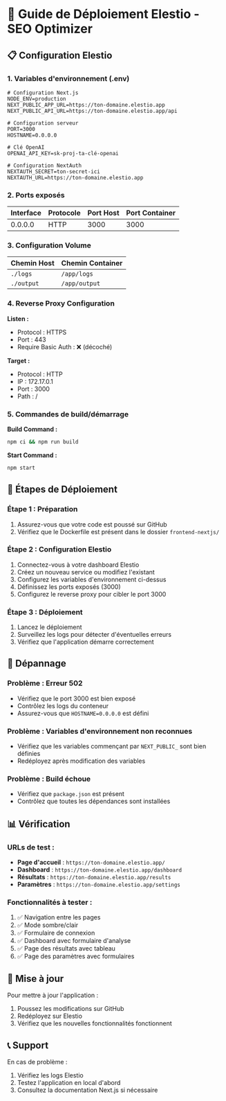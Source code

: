 # 🚀 Guide de Déploiement Elestio - SEO Optimizer

## 📋 Configuration Elestio

### **1. Variables d'environnement (.env)**

```env
# Configuration Next.js
NODE_ENV=production
NEXT_PUBLIC_APP_URL=https://ton-domaine.elestio.app
NEXT_PUBLIC_API_URL=https://ton-domaine.elestio.app/api

# Configuration serveur
PORT=3000
HOSTNAME=0.0.0.0

# Clé OpenAI
OPENAI_API_KEY=sk-proj-ta-clé-openai

# Configuration NextAuth
NEXTAUTH_SECRET=ton-secret-ici
NEXTAUTH_URL=https://ton-domaine.elestio.app
```

### **2. Ports exposés**

| Interface | Protocole | Port Host | Port Container |
|-----------|-----------|-----------|----------------|
| 0.0.0.0   | HTTP      | 3000      | 3000           |

### **3. Configuration Volume**

| Chemin Host | Chemin Container |
|-------------|------------------|
| `./logs`    | `/app/logs`      |
| `./output`  | `/app/output`    |

### **4. Reverse Proxy Configuration**

**Listen :**
- Protocol : HTTPS
- Port : 443
- Require Basic Auth : ❌ (décoché)

**Target :**
- Protocol : HTTP
- IP : 172.17.0.1
- Port : 3000
- Path : /

### **5. Commandes de build/démarrage**

**Build Command :**
```bash
npm ci && npm run build
```

**Start Command :**
```bash
npm start
```

## 🔧 Étapes de Déploiement

### **Étape 1 : Préparation**
1. Assurez-vous que votre code est poussé sur GitHub
2. Vérifiez que le Dockerfile est présent dans le dossier `frontend-nextjs/`

### **Étape 2 : Configuration Elestio**
1. Connectez-vous à votre dashboard Elestio
2. Créez un nouveau service ou modifiez l'existant
3. Configurez les variables d'environnement ci-dessus
4. Définissez les ports exposés (3000)
5. Configurez le reverse proxy pour cibler le port 3000

### **Étape 3 : Déploiement**
1. Lancez le déploiement
2. Surveillez les logs pour détecter d'éventuelles erreurs
3. Vérifiez que l'application démarre correctement

## 🐛 Dépannage

### **Problème : Erreur 502**
- Vérifiez que le port 3000 est bien exposé
- Contrôlez les logs du conteneur
- Assurez-vous que `HOSTNAME=0.0.0.0` est défini

### **Problème : Variables d'environnement non reconnues**
- Vérifiez que les variables commençant par `NEXT_PUBLIC_` sont bien définies
- Redéployez après modification des variables

### **Problème : Build échoue**
- Vérifiez que `package.json` est présent
- Contrôlez que toutes les dépendances sont installées

## 📊 Vérification

### **URLs de test :**
- **Page d'accueil** : `https://ton-domaine.elestio.app/`
- **Dashboard** : `https://ton-domaine.elestio.app/dashboard`
- **Résultats** : `https://ton-domaine.elestio.app/results`
- **Paramètres** : `https://ton-domaine.elestio.app/settings`

### **Fonctionnalités à tester :**
1. ✅ Navigation entre les pages
2. ✅ Mode sombre/clair
3. ✅ Formulaire de connexion
4. ✅ Dashboard avec formulaire d'analyse
5. ✅ Page des résultats avec tableau
6. ✅ Page des paramètres avec formulaires

## 🔄 Mise à jour

Pour mettre à jour l'application :
1. Poussez les modifications sur GitHub
2. Redéployez sur Elestio
3. Vérifiez que les nouvelles fonctionnalités fonctionnent

## 📞 Support

En cas de problème :
1. Vérifiez les logs Elestio
2. Testez l'application en local d'abord
3. Consultez la documentation Next.js si nécessaire 